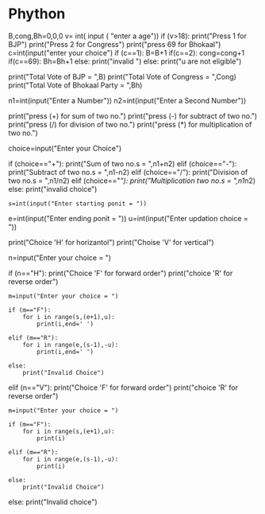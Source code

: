 # Phython

B,cong,Bh=0,0,0
v= int( input ( "enter a age"))
if (v>18):
     print("Press 1 for BJP")
     print("Press 2 for Congress")
     print("press 69 for Bhokaal")
     c=int(input("enter your choice")
     if (c==1):
         B=B+1
     if(c==2):
          cong=cong+1
     if(c==69):
           Bh=Bh+1
     else:
           print("invalid ")
else:
     print("u are not eligible")

print("Total Vote of BJP = ",B)
print("Total Vote of Congress = ",Cong)
print("Total Vote of Bhokaal  Party = ",Bh)

n1=int(input("Enter a Number"))
n2=int(input("Enter a Second Number"))

print("press (+) for sum of two no.")
print("press (-) for subtract of two no.")
print("press (/) for division of two no.")
print("press (*) for multiplication of two no.")

choice=input("Enter your Choice")

if (choice=="+"):
    print("Sum of two no.s = ",n1+n2)
elif (choice=="-"):
    print("Subtract of two no.s = ",n1-n2)
elif (choice=="/"):
    print("Division of two no.s = ",n1/n2)
elif (choice=="*"):
    print("Multiplication two no.s = ",n1*n2)
else:
    print("invalid choice")

    s=int(input("Enter starting ponit = "))
e=int(input("Enter ending ponit = "))
u=int(input("Enter updation choice = "))

print("Choice 'H' for horizantol")
print("Choise 'V' for vertical")

n=input("Enter your choice = ")

if (n=="H"):
    print("Choice 'F' for forward order")
    print("choice 'R' for reverse order")

    m=input("Enter your choice = ")

    if (m=="F"):
        for i in range(s,(e+1),u):
            print(i,end=' ')

    elif (m=="R"):
        for i in range(e,(s-1),-u):
            print(i,end=' ')

    else:
        print("Invalid Choice")

elif (n=="V"):
    print("Choice 'F' for forward order")
    print("choice 'R' for reverse order")

    m=input("Enter your choice = ")

    if (m=="F"):
        for i in range(s,(e+1),u):
            print(i)

    elif (m=="R"):
        for i in range(e,(s-1),-u):
            print(i)

    else:
        print("Invalid Choice")


else:
    print("Invalid choice")
